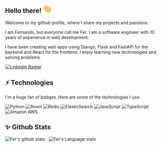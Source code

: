 ## Hello there! <img src="./resources/hand.gif" width="30">

<p>Welcome to my github profile, where I share my projects and passions.</p>
<p>I am Fernando, but everyone call me Fer. I am a software engineer with 10 years of experience in web development.</p>
<p>I have been creating web apps using Django, Flask and FastAPI for the backend and React for the frontend. I enjoy learning new technologies and solving problems.</p>

[![Linkedin Badge](https://img.shields.io/badge/-Fernando-blue?style=flat-square&logo=Linkedin&logoColor=white&link=https://es.linkedin.com/in/fernando-cillero-gonz%C3%A1lez/)](www.linkedin.com/in/fernando-cillero-gonzález-05260164)

## ⚡ Technologies

<p>I'm a huge fan of badges. Here are some of the technologies I use:</p>

![Python](https://img.shields.io/badge/-Python-black?style=flat-square&logo=Python)
![React](https://img.shields.io/badge/-React-black?style=flat-square&logo=react)
![Redis](https://img.shields.io/badge/-Redis-black?style=flat-square&logo=Redis)
![ElasticSearch](https://img.shields.io/badge/-ElasticSearch-005571?style=flat-square&logo=elasticsearch)
![JavaScript](https://img.shields.io/badge/-JavaScript-black?style=flat-square&logo=javascript)
![TypeScript](https://img.shields.io/badge/-TypeScript-007ACC?style=flat-square&logo=typescript)
![Amazon AWS](https://img.shields.io/badge/Amazon%20AWS-232F3E?style=flat-square&logo=amazon-aws)

## ✨ Github Stats

![Fer's github stats](https://github-readme-stats.vercel.app/api?username=fernando24164&show_icons=true&hide_border=true)&nbsp;&nbsp;
![Fer's Language stats](https://github-readme-stats-eight-theta.vercel.app/api/top-langs/?username=fernando24164&layout=compact&langs_count=8&hide_border=true)
<br />
